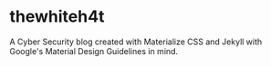# thewhiteh4t
A Cyber Security blog created with Materialize CSS and Jekyll with Google's Material Design Guidelines in mind.

